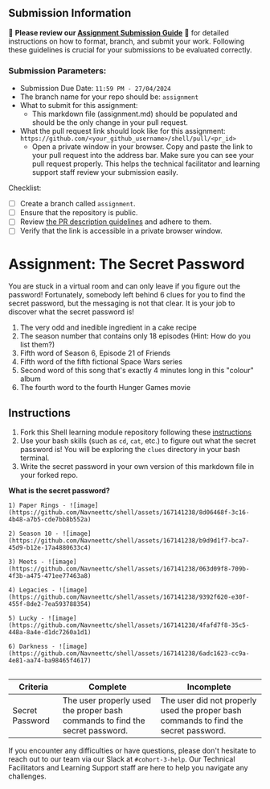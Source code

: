 ## Submission Information

🚨 **Please review our [Assignment Submission Guide](https://github.com/UofT-DSI/onboarding/blob/main/onboarding_documents/submissions.md)** 🚨 for detailed instructions on how to format, branch, and submit your work. Following these guidelines is crucial for your submissions to be evaluated correctly.

### Submission Parameters:
* Submission Due Date: `11:59 PM - 27/04/2024`
* The branch name for your repo should be: `assignment`
* What to submit for this assignment:
    * This markdown file (assignment.md) should be populated and should be the only change in your pull request.
* What the pull request link should look like for this assignment: `https://github.com/<your_github_username>/shell/pull/<pr_id>`
    * Open a private window in your browser. Copy and paste the link to your pull request into the address bar. Make sure you can see your pull request properly. This helps the technical facilitator and learning support staff review your submission easily.

Checklist:
- [ ] Create a branch called `assignment`.
- [ ] Ensure that the repository is public.
- [ ] Review [the PR description guidelines](https://github.com/UofT-DSI/onboarding/blob/main/onboarding_documents/submissions.md#guidelines-for-pull-request-descriptions) and adhere to them.
- [ ] Verify that the link is accessible in a private browser window.

# Assignment: The Secret Password

You are stuck in a virtual room and can only leave if you figure out the password! Fortunately, somebody left behind 6 clues for you to find the secret password, but the messaging is not that clear. It is your job to discover what the secret password is!

1. The very odd and inedible ingredient in a cake recipe
2. The season number that contains only 18 episodes (Hint: How do you list them?)
3. Fifth word of Season 6, Episode 21 of Friends
4. Fifth word of the fifth fictional Space Wars series
5. Second word of this song that's exactly 4 minutes long in this "colour" album
6. The fourth word to the fourth Hunger Games movie

## Instructions
1. Fork this Shell learning module repository following these [instructions](https://github.com/UofT-DSI/onboarding/blob/main/onboarding_documents/submissions.md#setting-up)
2. Use your bash skills (such as `cd`, `cat`, etc.) to figure out what the secret password is! You will be exploring the `clues` directory in your bash terminal.
3. Write the secret password in your own version of this markdown file in your forked repo.

**What is the secret password?**
```
1) Paper Rings - ![image](https://github.com/Navneettc/shell/assets/167141238/8d06468f-3c16-4b48-a7b5-cde7bb8b552a)

2) Season 10 - ![image](https://github.com/Navneettc/shell/assets/167141238/b9d9d1f7-bca7-45d9-b12e-17a4880633c4)

3) Meets - ![image](https://github.com/Navneettc/shell/assets/167141238/063d09f8-709b-4f3b-a475-471ee77463a8)

4) Legacies - ![image](https://github.com/Navneettc/shell/assets/167141238/9392f620-e30f-455f-8de2-7ea593788354)

5) Lucky - ![image](https://github.com/Navneettc/shell/assets/167141238/4fafd7f8-35c5-448a-8a4e-d1dc7260a1d1)

6) Darkness - ![image](https://github.com/Navneettc/shell/assets/167141238/6adc1623-cc9a-4e81-aa74-ba98465f4617)


```

|Criteria|Complete|Incomplete|
|---|---|---|
|Secret Password|The user properly used the proper bash commands to find the secret password.|The user did not properly used the proper bash commands to find the secret password.|



If you encounter any difficulties or have questions, please don't hesitate to reach out to our team via our Slack at `#cohort-3-help`. Our Technical Facilitators and Learning Support staff are here to help you navigate any challenges.
